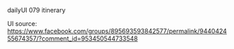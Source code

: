 dailyUI 079 itinerary

UI source:  
https://www.facebook.com/groups/895693593842577/permalink/944042455674357/?comment_id=953450544733548